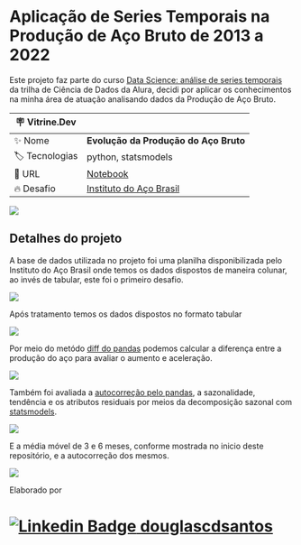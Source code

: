 # Aplicação de Series Temporais na Produção de Aço Bruto de 2013 a 2022

Este projeto faz parte do curso [Data Science: análise de series temporais](https://cursos.alura.com.br/course/data-science-series-temporais) da trilha de Ciência de Dados da Alura, decidi por aplicar os conhecimentos na minha área de atuação analisando dados da Produção de Aço Bruto.

| :placard: Vitrine.Dev |     |
| -------------  | --- |
| :sparkles: Nome        | **Evolução da Produção do Aço Bruto**
| :label: Tecnologias | python, statsmodels
| :rocket: URL         | [Notebook](https://github.com/douglascdsantos/alura_data-science-series-temporais/blob/main/comercial_aco.ipynb)
| :fire: Desafio     | [Instituto do Aço Brasil](https://acobrasil.org.br/site/)

<!-- Inserir imagem com a #vitrinedev ao final do link -->
![](https://uploaddeimagens.com.br/images/004/028/650/original/download_%282%29.png#vitrinedev)

## Detalhes do projeto


A base de dados utilizada no projeto foi uma planilha disponibilizada pelo Instituto do Aço Brasil onde temos os dados dispostos de maneira colunar, ao invés de tabular, este foi o primeiro desafio.

![](https://uploaddeimagens.com.br/images/004/028/653/original/Captura_de_tela_2022-09-20_121044.png?1663686670)

Após tratamento temos os dados dispostos no formato tabular

![](https://uploaddeimagens.com.br/images/004/028/661/full/Captura_de_tela_2022-09-20_121303.png?1663686799)

Por meio do metódo [diff do pandas](https://pandas.pydata.org/docs/reference/api/pandas.DataFrame.diff.html) podemos calcular a diferença entre a produção do aço para avaliar o aumento e aceleração.

![](https://uploaddeimagens.com.br/images/004/028/709/original/download_%283%29.png?1663688096)

Também foi avaliada a [autocorreção pelo pandas](https://pandas.pydata.org/docs/reference/api/pandas.plotting.autocorrelation_plot.html), a sazonalidade, tendência e os atributos residuais por meios da decomposição sazonal com [statsmodels](https://www.statsmodels.org/dev/generated/statsmodels.tsa.seasonal.seasonal_decompose.html).

![](https://uploaddeimagens.com.br/images/004/028/717/full/download_%284%29.png?1663688265)

E a média móvel de 3 e 6 meses, conforme mostrada no inicio deste repositório, e a autocorreção dos mesmos.

![](https://uploaddeimagens.com.br/images/004/028/723/full/download_%285%29.png?1663688524)


Elaborado por

# [![Linkedin Badge](https://img.shields.io/badge/LinkedIn-0077B5?style=for-the-badge&logo=linkedin&logoColor=white) douglascdsantos](https://www.linkedin.com/in/douglascdsantos/)
